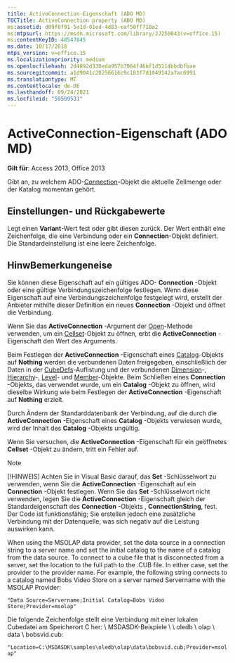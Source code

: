 ```yaml
---
title: ActiveConnection-Eigenschaft (ADO MD)
TOCTitle: ActiveConnection property (ADO MD)
ms:assetid: d09f0f91-5e1d-01ed-4d83-eaf58ff718a2
ms:mtpsurl: https://msdn.microsoft.com/library/JJ250043(v=office.15)
ms:contentKeyID: 48547845
ms.date: 10/17/2018
mtps_version: v=office.15
ms.localizationpriority: medium
ms.openlocfilehash: 2d4892d330eda957b7064f46bf1d5114bbdbfbae
ms.sourcegitcommit: a1d9041c20256616c9c183f7d1049142a7ac6991
ms.translationtype: MT
ms.contentlocale: de-DE
ms.lasthandoff: 09/24/2021
ms.locfileid: "59569531"
---
```

# <a name="activeconnection-property-ado-md"></a>ActiveConnection-Eigenschaft (ADO MD)

**Gilt für**: Access 2013, Office 2013

Gibt an, zu welchem ADO-[Connection](connection-object-ado.md)-Objekt die aktuelle Zellmenge oder der Katalog momentan gehört.

## <a name="settings-and-return-values"></a>Einstellungen- und Rückgabewerte

Legt einen **Variant**-Wert fest oder gibt diesen zurück. Der Wert enthält eine Zeichenfolge, die eine Verbindung oder ein **Connection**-Objekt definiert. Die Standardeinstellung ist eine leere Zeichenfolge.

## <a name="remarks"></a>HinwBemerkungeneise

Sie können diese Eigenschaft auf ein gültiges ADO- **Connection** -Objekt oder eine gültige Verbindungszeichenfolge festlegen. Wenn diese Eigenschaft auf eine Verbindungszeichenfolge festgelegt wird, erstellt der Anbieter mithilfe dieser Definition ein neues **Connection** -Objekt und öffnet die Verbindung.

Wenn Sie das **ActiveConnection** -Argument der [Open](open-method-ado-md.md)-Methode verwenden, um ein [Cellset](cellset-object-ado-md.md)-Objekt zu öffnen, erbt die **ActiveConnection** -Eigenschaft den Wert des Arguments.

Beim Festlegen der **ActiveConnection** -Eigenschaft eines [Catalog](catalog-object-ado-md.md)-Objekts auf **Nothing** werden die verbundenen Daten freigegeben, einschließlich der Daten in der [CubeDefs](cubedefs-collection-ado-md.md)-Auflistung und der verbundenen [Dimension](dimension-object-ado-md.md)-, [Hierarchy](hierarchy-object-ado-md.md)-, [Level](level-object-ado-md.md)- und [Member](member-object-ado-md.md)-Objekte. Beim Schließen eines **Connection** -Objekts, das verwendet wurde, um ein **Catalog** -Objekt zu öffnen, wird dieselbe Wirkung wie beim Festlegen der **ActiveConnection** -Eigenschaft auf **Nothing** erzielt.

Durch Ändern der Standarddatenbank der Verbindung, auf die durch die **ActiveConnection** -Eigenschaft eines **Catalog** -Objekts verwiesen wurde, wird der Inhalt des **Catalog** -Objekts ungültig.

Wenn Sie versuchen, die **ActiveConnection** -Eigenschaft für ein geöffnetes **Cellset** -Objekt zu ändern, tritt ein Fehler auf.

> [!NOTE]
> [!HINWEIS] Achten Sie in Visual Basic darauf, das **Set** -Schlüsselwort zu verwenden, wenn Sie die **ActiveConnection** -Eigenschaft auf ein **Connection** -Objekt festlegen. Wenn Sie das **Set** -Schlüsselwort nicht verwenden, legen Sie die **ActiveConnection** -Eigenschaft gleich der Standardeigenschaft des **Connection** -Objekts , **ConnectionString**, fest. Der Code ist funktionsfähig; Sie erstellen jedoch eine zusätzliche Verbindung mit der Datenquelle, was sich negativ auf die Leistung auswirken kann.

When using the MSOLAP data provider, set the data source in a connection string to a server name and set the initial catalog to the name of a catalog from the data source. To connect to a cube file that is disconnected from a server, set the location to the full path to the .CUB file. In either case, set the provider to the provider name. For example, the following string connects to a catalog named Bobs Video Store on a server named Servername with the MSOLAP Provider:

`"Data Source=Servername;Initial Catalog=Bobs Video Store;Provider=msolap"`

Die folgende Zeichenfolge stellt eine Verbindung mit einer lokalen Cubedatei am Speicherort C her: \\ MSDASDK-Beispiele \\ \\ oledb \\ olap \\ data \\ bobsvid.cub:

`"Location=C:\MSDASDK\samples\oledb\olap\data\bobsvid.cub;Provider=msolap"`

